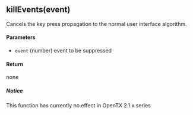 <!-- This file was generated by the script. Do not edit it, any changes will be lost! -->

## killEvents(event)



Cancels the key press propagation to the normal user interface algorithm.


#### Parameters

* `event` (number) event to be suppressed



#### Return

none

##### Notice
This function has currently no effect in OpenTX 2.1.x series


